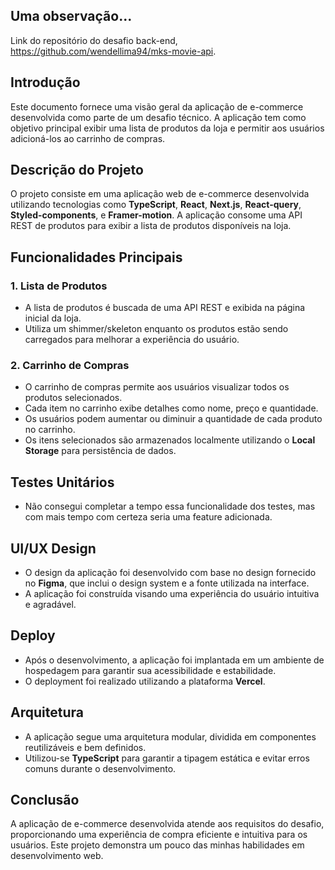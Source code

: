 ## Uma observação...

Link do repositório do desafio back-end,  https://github.com/wendellima94/mks-movie-api.
 
## Introdução

Este documento fornece uma visão geral da aplicação de e-commerce desenvolvida como parte de um desafio técnico. A aplicação tem como objetivo principal exibir uma lista de produtos da loja e permitir aos usuários adicioná-los ao carrinho de compras.

## Descrição do Projeto

O projeto consiste em uma aplicação web de e-commerce desenvolvida utilizando tecnologias como **TypeScript**, **React**, **Next.js**, **React-query**, **Styled-components**, e **Framer-motion**. A aplicação consome uma API REST de produtos para exibir a lista de produtos disponíveis na loja.

## Funcionalidades Principais

### 1. Lista de Produtos
- A lista de produtos é buscada de uma API REST e exibida na página inicial da loja.
- Utiliza um shimmer/skeleton enquanto os produtos estão sendo carregados para melhorar a experiência do usuário.

### 2. Carrinho de Compras
- O carrinho de compras permite aos usuários visualizar todos os produtos selecionados.
- Cada item no carrinho exibe detalhes como nome, preço e quantidade.
- Os usuários podem aumentar ou diminuir a quantidade de cada produto no carrinho.
- Os itens selecionados são armazenados localmente utilizando o **Local Storage** para persistência de dados.

## Testes Unitários

- Não consegui completar a tempo essa funcionalidade dos testes, mas com mais tempo com certeza seria uma feature adicionada.

## UI/UX Design

- O design da aplicação foi desenvolvido com base no design fornecido no **Figma**, que inclui o design system e a fonte utilizada na interface.
- A aplicação foi construída visando uma experiência do usuário intuitiva e agradável.

## Deploy

- Após o desenvolvimento, a aplicação foi implantada em um ambiente de hospedagem para garantir sua acessibilidade e estabilidade.
- O deployment foi realizado utilizando a plataforma **Vercel**.

## Arquitetura

- A aplicação segue uma arquitetura modular, dividida em componentes reutilizáveis e bem definidos.
- Utilizou-se **TypeScript** para garantir a tipagem estática e evitar erros comuns durante o desenvolvimento.



## Conclusão

A aplicação de e-commerce desenvolvida atende aos requisitos do desafio, proporcionando uma experiência de compra eficiente e intuitiva para os usuários. Este projeto demonstra um pouco das minhas habilidades em desenvolvimento web. 


